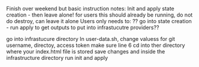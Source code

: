 Finish over weekend but basic instruction notes:
Init and apply state creation - then leave alone! for users this should already be running, do not do destroy, can leave it alone
Users only needs to:
?? go into state creation - run apply to get outputs to put into infrastucutre providers??

go into infrastucure directory
In user-data.sh, change valuess for git username, directoy, access token
make sure line 6 cd into ther directory where your index.html file is stored
save changes and inside the infrastructure directory run init and apply